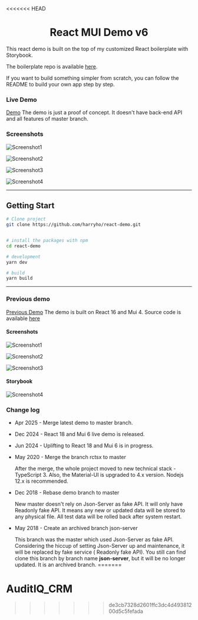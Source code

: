 <<<<<<< HEAD
<h1 align="center">
  React MUI Demo v6
</h1>

This react demo is built on the top of my customized React boilerplate with Storybook. 

The boilerplate repo is available [here](https://github.com/harryho/storybook-react-vite-ts-template). 

If you want to build something simpler from scratch, you can follow the README to build your own app step by step.



### Live Demo

[Demo](https://react-demo-v6.harryho.org/) The demo is just a proof of concept. It doesn't have back-end API and all features of master branch.

### Screenshots

![Screenshot1](screenshots/react-demo-v6-screen1.png)

![Screenshot2](screenshots/react-demo-v6-screen2.png)

![Screenshot3](screenshots/react-demo-v6-screen3.png)

![Screenshot4](screenshots/react-demo-v6-screen4.png)

<!-- ![Screenshot4](screenshots/screenshot-4.jpg) -->

----


## Getting Start

```bash
# Clone project
git clone https://github.com/harryho/react-demo.git


# install the packages with npm
cd react-demo

# development
yarn dev

# build
yarn build

```



----


### Previous demo

[Previous Demo](https://react-demo-v4.harryho.org/) The demo is built on React 16 and Mui 4. Source code is available [here](https://github.com/harryho/react-crm/tree/r16m4)

#### Screenshots

![Screenshot1](screenshots/screenshot-1.jpg)

![Screenshot2](screenshots/screenshot-1.1.jpg)

![Screenshot3](screenshots/screenshot-3.1.jpg)

#### Storybook
  
![Screenshot4](screenshots/screenshot-6.jpg)



### Change log

- Apr 2025 - Merge latest demo to master branch.

- Dec 2024 - React 18 and Mui 6 live demo is released.

- Jun 2024 - Uplifting to React 18 and Mui 6 is in progress.

- May 2020 -  Merge the branch rctsx to master

  After the merge, the whole project moved to new technical stack - TypeScript 3. Also, the Material-UI is upgraded to 4.x version. Nodejs 12.x is recommended.

- Dec 2018 - Rebase demo branch to master

  New master doesn't rely on Json-Server as fake API. It will only have Readonly fake API. It means any new or updated data will be stored to any physical file. All test data will be rolled back after system restart.

- May 2018 -  Create an archived branch json-server

  This branch was the master which used Json-Server as fake API. Considering the hiccup of setting Json-Server up and maintenance, it will be replaced by fake service ( Readonly fake API). You still can find clone this branch by branch name **json-server**, but it will be no longer updated. It is an archived branch.
=======
# AuditIQ_CRM
>>>>>>> de3cb7328d2601ffc3dc4d49381200d5c5fefada
